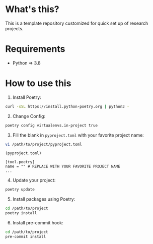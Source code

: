 # What's this?

This is a template repository customized for quick set up of research projects.

# Requirements

- Python => 3.8

# How to use this

1. Install Poetry:

```sh
curl -sSL https://install.python-poetry.org | python3 -
```

2. Change Config:

```sh
poetry config virtualenvs.in-project true
```

3. Fill the blank in `pyproject.toml` with your favorite project name: 

```sh
vi /path/to/project/pyproject.toml
```

```
(pyproject.toml)

[tool.poetry]
name = "" # REPLACE WITH YOUR FAVORITE PROJECT NAME
...
```

4. Update your project:

```sh
poetry update
```

5. Install packages using Poetry:

```sh
cd /path/to/project
poetry install
```

6. Install pre-commit hook:

```sh
cd /path/to/project
pre-commit install
```
